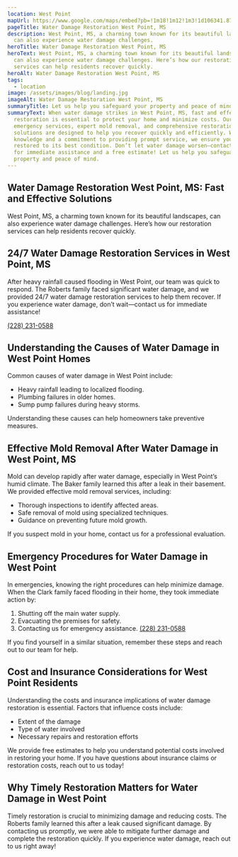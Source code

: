 ```yaml
---
location: West Point
mapUrl: https://www.google.com/maps/embed?pb=!1m18!1m12!1m3!1d106341.87248264108!2d-88.73968405317434!3d33.60054262328636!2m3!1f0!2f0!3f0!3m2!1i1024!2i768!4f13.1!3m3!1m2!1s0x8886cfe2f25e2d7f%3A0x3b3bad99764822bb!2sWest%20Point%2C%20MS%2039773%2C%20USA!5e0!3m2!1sen!2sph!4v1728891571050!5m2!1sen!2sph
pageTitle: Water Damage Restoration West Point, MS
description: West Point, MS, a charming town known for its beautiful landscapes,
  can also experience water damage challenges.
heroTitle: Water Damage Restoration West Point, MS
heroText: West Point, MS, a charming town known for its beautiful landscapes,
  can also experience water damage challenges. Here’s how our restoration
  services can help residents recover quickly.
heroAlt: Water Damage Restoration West Point, MS
tags:
  - location
image: /assets/images/blog/landing.jpg
imageAlt: Water Damage Restoration West Point, MS
summaryTitle: Let us help you safeguard your property and peace of mind.
summaryText: When water damage strikes in West Point, MS, fast and effective
  restoration is essential to protect your home and minimize costs. Our 24/7
  emergency services, expert mold removal, and comprehensive restoration
  solutions are designed to help you recover quickly and efficiently. With local
  knowledge and a commitment to providing prompt service, we ensure your home is
  restored to its best condition. Don’t let water damage worsen—contact us today
  for immediate assistance and a free estimate! Let us help you safeguard your
  property and peace of mind.
---
```

## Water Damage Restoration West Point, MS: Fast and Effective Solutions

West Point, MS, a charming town known for its beautiful landscapes, can also experience water damage challenges. Here’s how our restoration services can help residents recover quickly.

## 24/7 Water Damage Restoration Services in West Point, MS

After heavy rainfall caused flooding in West Point, our team was quick to respond. The Roberts family faced significant water damage, and we provided 24/7 water damage restoration services to help them recover. If you experience water damage, don’t wait—contact us for immediate assistance!

[(228) 231-0588](tel:2282310588)

## Understanding the Causes of Water Damage in West Point Homes

Common causes of water damage in West Point include:

* Heavy rainfall leading to localized flooding.
* Plumbing failures in older homes.
* Sump pump failures during heavy storms.

Understanding these causes can help homeowners take preventive measures.

## Effective Mold Removal After Water Damage in West Point, MS

Mold can develop rapidly after water damage, especially in West Point’s humid climate. The Baker family learned this after a leak in their basement. We provided effective mold removal services, including:

* Thorough inspections to identify affected areas.
* Safe removal of mold using specialized techniques.
* Guidance on preventing future mold growth.

If you suspect mold in your home, contact us for a professional evaluation.

## Emergency Procedures for Water Damage in West Point

In emergencies, knowing the right procedures can help minimize damage. When the Clark family faced flooding in their home, they took immediate action by:

1. Shutting off the main water supply.
2. Evacuating the premises for safety.
3. Contacting us for emergency assistance. [(228) 231-0588](tel:2282310588)

If you find yourself in a similar situation, remember these steps and reach out to our team for help.

## Cost and Insurance Considerations for West Point Residents

Understanding the costs and insurance implications of water damage restoration is essential. Factors that influence costs include:

* Extent of the damage
* Type of water involved
* Necessary repairs and restoration efforts

We provide free estimates to help you understand potential costs involved in restoring your home. If you have questions about insurance claims or restoration costs, reach out to us today!

## Why Timely Restoration Matters for Water Damage in West Point

Timely restoration is crucial to minimizing damage and reducing costs. The Roberts family learned this after a leak caused significant damage. By contacting us promptly, we were able to mitigate further damage and complete the restoration quickly. If you experience water damage, reach out to us right away!
